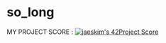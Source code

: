# so_long

MY PROJECT SCORE : [![jaeskim's 42Project Score](https://badge42.herokuapp.com/api/project/obouadel/so_long)](https://github.com/JaeSeoKim/badge42)
